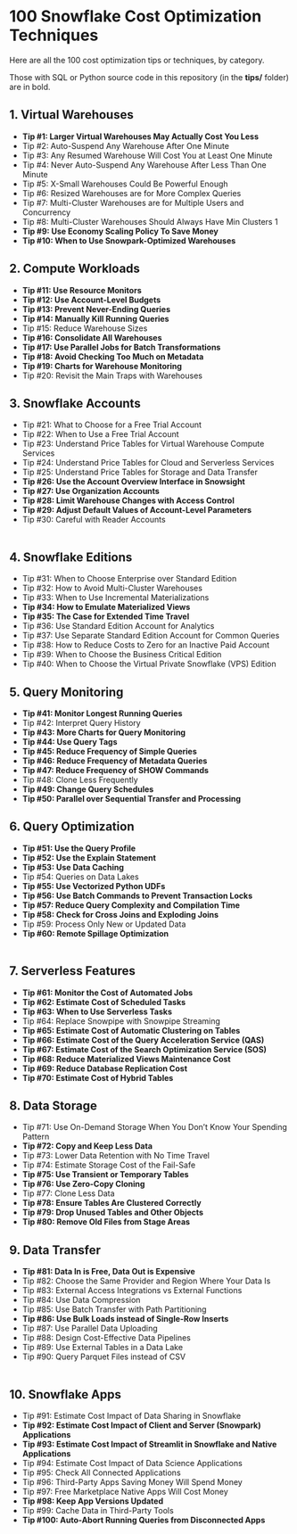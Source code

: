 # 100 Snowflake Cost Optimization Techniques

Here are all the 100 cost optimization tips or techniques, by category. 

Those with SQL or Python source code in this repository (in the **tips/** folder) are in bold.

## 1. Virtual Warehouses

* **Tip #1: Larger Virtual Warehouses May Actually Cost You Less**  
* Tip #2: Auto-Suspend Any Warehouse After One Minute  
* Tip #3: Any Resumed Warehouse Will Cost You at Least One Minute  
* Tip #4: Never Auto-Suspend Any Warehouse After Less Than One Minute  
* Tip #5: X-Small Warehouses Could Be Powerful Enough  
* Tip #6: Resized Warehouses are for More Complex Queries  
* Tip #7: Multi-Cluster Warehouses are for Multiple Users and Concurrency  
* Tip #8: Multi-Cluster Warehouses Should Always Have Min Clusters 1  
* **Tip #9: Use Economy Scaling Policy To Save Money**  
* **Tip #10: When to Use Snowpark-Optimized Warehouses**  

## 2. Compute Workloads

* **Tip #11: Use Resource Monitors**  
* **Tip #12: Use Account-Level Budgets**  
* **Tip #13: Prevent Never-Ending Queries**  
* **Tip #14: Manually Kill Running Queries**  
* Tip #15: Reduce Warehouse Sizes  
* **Tip #16: Consolidate All Warehouses**  
* **Tip #17: Use Parallel Jobs for Batch Transformations**  
* **Tip #18: Avoid Checking Too Much on Metadata**  
* **Tip #19: Charts for Warehouse Monitoring**  
* Tip #20: Revisit the Main Traps with Warehouses  

## 3. Snowflake Accounts

* Tip #21: What to Choose for a Free Trial Account  
* Tip #22: When to Use a Free Trial Account  
* Tip #23: Understand Price Tables for Virtual Warehouse Compute Services  
* Tip #24: Understand Price Tables for Cloud and Serverless Services  
* Tip #25: Understand Price Tables for Storage and Data Transfer  
* **Tip #26: Use the Account Overview Interface in Snowsight**  
* **Tip #27: Use Organization Accounts**  
* **Tip #28: Limit Warehouse Changes with Access Control**  
* **Tip #29: Adjust Default Values of Account-Level Parameters**  
* Tip #30: Careful with Reader Accounts  
 
## 4. Snowflake Editions

* Tip #31: When to Choose Enterprise over Standard Edition  
* Tip #32: How to Avoid Multi-Cluster Warehouses  
* Tip #33: When to Use Incremental Materializations  
* **Tip #34: How to Emulate Materialized Views**  
* **Tip #35: The Case for Extended Time Travel**  
* Tip #36: Use Standard Edition Account for Analytics  
* Tip #37: Use Separate Standard Edition Account for Common Queries  
* Tip #38: How to Reduce Costs to Zero for an Inactive Paid Account  
* Tip #39: When to Choose the Business Critical Edition  
* Tip #40: When to Choose the Virtual Private Snowflake (VPS) Edition  

## 5. Query Monitoring

* **Tip #41: Monitor Longest Running Queries**  
* Tip #42: Interpret Query History  
* **Tip #43: More Charts for Query Monitoring**  
* **Tip #44: Use Query Tags**  
* **Tip #45: Reduce Frequency of Simple Queries**  
* **Tip #46: Reduce Frequency of Metadata Queries**  
* **Tip #47: Reduce Frequency of SHOW Commands**  
* Tip #48: Clone Less Frequently  
* **Tip #49: Change Query Schedules**  
* **Tip #50: Parallel over Sequential Transfer and Processing**  

## 6. Query Optimization

* **Tip #51: Use the Query Profile**  
* **Tip #52: Use the Explain Statement**  
* **Tip #53: Use Data Caching**  
* Tip #54: Queries on Data Lakes  
* **Tip #55: Use Vectorized Python UDFs**  
* **Tip #56: Use Batch Commands to Prevent Transaction Locks**  
* **Tip #57: Reduce Query Complexity and Compilation Time**  
* **Tip #58: Check for Cross Joins and Exploding Joins**  
* Tip #59: Process Only New or Updated Data  
* **Tip #60: Remote Spillage Optimization**  
 
## 7. Serverless Features

* **Tip #61: Monitor the Cost of Automated Jobs**  
* **Tip #62: Estimate Cost of Scheduled Tasks**  
* **Tip #63: When to Use Serverless Tasks**  
* Tip #64: Replace Snowpipe with Snowpipe Streaming  
* **Tip #65: Estimate Cost of Automatic Clustering on Tables**  
* **Tip #66: Estimate Cost of the Query Acceleration Service (QAS)**  
* **Tip #67: Estimate Cost of the Search Optimization Service (SOS)**  
* **Tip #68: Reduce Materialized Views Maintenance Cost**  
* **Tip #69: Reduce Database Replication Cost**  
* **Tip #70: Estimate Cost of Hybrid Tables**  

## 8. Data Storage

* Tip #71: Use On-Demand Storage When You Don’t Know Your Spending Pattern  
* **Tip #72: Copy and Keep Less Data**  
* Tip #73: Lower Data Retention with No Time Travel  
* Tip #74: Estimate Storage Cost of the Fail-Safe  
* **Tip #75: Use Transient or Temporary Tables**  
* **Tip #76: Use Zero-Copy Cloning**  
* Tip #77: Clone Less Data  
* **Tip #78: Ensure Tables Are Clustered Correctly**  
* **Tip #79: Drop Unused Tables and Other Objects**  
* **Tip #80: Remove Old Files from Stage Areas**  

## 9. Data Transfer

* **Tip #81: Data In is Free, Data Out is Expensive**  
* Tip #82: Choose the Same Provider and Region Where Your Data Is  
* Tip #83: External Access Integrations vs External Functions  
* Tip #84: Use Data Compression  
* Tip #85: Use Batch Transfer with Path Partitioning  
* **Tip #86: Use Bulk Loads instead of Single-Row Inserts**  
* Tip #87: Use Parallel Data Uploading  
* Tip #88: Design Cost-Effective Data Pipelines  
* Tip #89: Use External Tables in a Data Lake  
* Tip #90: Query Parquet Files instead of CSV  
 
## 10. Snowflake Apps

* Tip #91: Estimate Cost Impact of Data Sharing in Snowflake  
* **Tip #92: Estimate Cost Impact of Client and Server (Snowpark) Applications**  
* **Tip #93: Estimate Cost Impact of Streamlit in Snowflake and Native Applications**  
* Tip #94: Estimate Cost Impact of Data Science Applications  
* Tip #95: Check All Connected Applications  
* Tip #96: Third-Party Apps Saving Money Will Spend Money  
* Tip #97: Free Marketplace Native Apps Will Cost Money  
* **Tip #98: Keep App Versions Updated**  
* Tip #99: Cache Data in Third-Party Tools  
* **Tip #100: Auto-Abort Running Queries from Disconnected Apps**  
